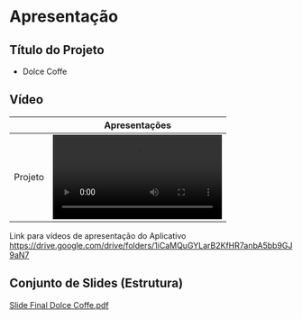 # Apresentação

## Título do Projeto

 * Dolce Coffe 

## Vídeo

| 	|   Apresentações    |
|:---:  | :---: |
|  Projeto  | <video src="https://github.com/ICEI-PUC-Minas-PMV-ADS/pmv-ads-2024-1-e4-proj-infra-t5-pmv-ads-2024-1-e4-proj-infra-t5-grupo04-Dolce-Coffe/assets/93801572/b3395867-1359-48e3-b225-60236c78a747"> |

Link para vídeos de apresentação do Aplicativo https://drive.google.com/drive/folders/1iCaMQuGYLarB2KfHR7anbA5bb9GJ9aN7


## Conjunto de Slides (Estrutura)

[Slide Final Dolce Coffe.pdf](https://github.com/user-attachments/files/15894657/Slide.Final.Dolce.Coffe.pdf)
